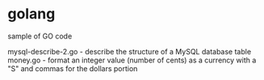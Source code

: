 # golang
sample of GO code

mysql-describe-2.go - describe the structure of a MySQL database table
money.go - format an integer value (number of cents) as a currency with a "S" and commas for the dollars portion
